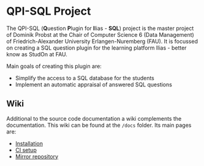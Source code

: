 # QPI-SQL Project

The QPI-SQL (**Q**uestion **P**lugin for **I**lias - **SQL**) project is the
master project of Dominik Probst at the Chair of Computer Science 6 (Data
Management) of Friedrich-Alexander University Erlangen-Nuremberg (FAU). It is
focussed on creating a SQL question plugin for the learning platform Ilias -
better know as StudOn at FAU.

Main goals of creating this plugin are:

- Simplify the access to a SQL database for the students
- Implement an automatic appraisal of answered SQL questions

## Wiki

Additional to the source code documentation a wiki complements the documentation.
This wiki can be found at the `/docs` folder. Its main pages are:

- [Installation](docs/installation.md)
- [CI setup](docs/ci-setup.md)
- [Mirror repository](docs/mirror-repository.md)
